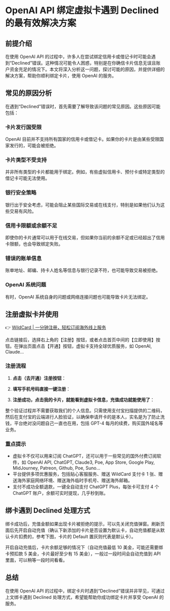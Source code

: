 # OpenAI API 绑定虚拟卡遇到 Declined 的最有效解决方案

## 前提介绍

在使用 OpenAI API 的过程中，许多人在尝试绑定信用卡或借记卡时可能会遇到“Declined”错误。这种情况可能令人困惑，特别是在你确信卡片信息无误且账户资金充足的情况下。本文将深入分析这一问题，探讨可能的原因，并提供详细的解决方案，帮助你顺利绑定卡片，使用 OpenAI 的服务。

## 常见的原因分析

在遇到“Declined”错误时，首先需要了解导致该问题的常见原因。这些原因可能包括：

### 卡片发行国受限

OpenAI 目前并不支持所有国家的信用卡或借记卡。如果你的卡片是由某些受限国家发行的，可能会被拒绝。

### 卡片类型不受支持

并非所有类型的卡片都能用于绑定。例如，有些虚拟信用卡、预付卡或特定类型的借记卡可能无法使用。

### 银行安全策略

银行出于安全考虑，可能会阻止某些国际交易或在线支付，特别是如果他们认为这些交易有风险。

### 信用卡限额或余额不足

即使你的卡片通常可以用于在线交易，但如果你当前的余额不足或已经超出了信用卡限额，也会导致绑定失败。

### 错误的账单信息

账单地址、邮编、持卡人姓名等信息与银行记录不符，也可能导致交易被拒绝。

### OpenAI 系统问题

有时，OpenAI 系统自身的问题或网络连接问题也可能导致卡片无法绑定。

## 注册虚拟卡并使用

👉 [WildCard | 一分钟注册，轻松订阅海外线上服务](https://bbtdd.com/WildCard)

点击链接后，选择右上角的【注册】按钮，或者点击首页中间的【立即使用】按钮。在弹出页面点击【开通】按钮，虚拟卡支持全球优质服务，如 OpenAI, Claude...

### 注册流程

1. **点击（去开通）注册按钮**：
   
2. **填写手机号码直接一键注册**：
   
3. **注册成功，点击我的卡片，就能看到虚拟卡信息，充值成功就能使用了**：
   

整个验证过程并不需要获取我们的个人信息。只需使用支付宝扫描提供的二维码，然后在支付宝的云端进行人脸验证，以确保申请开卡的是本人，实名是为了防止洗钱，平台绝对没问题自己一直也在用，包括 GPT-4 每月的续费，购买国外域名等业务。

### 重点提示

- 虚拟卡不仅可以用来订阅 ChatGPT，还可以用于一些常见的国外付费订阅软件，如 OpenAI API, ChatGPT, Claude3, Poe, App Store, Google Play, MidJourney, Patreon, Github, Poe, Suno...
- 平台提供多项优惠服务，包括贴心客服服务、赠送 WildCard 支付卡 1 张、赠送海外家庭网络环境、赠送海外临时手机号、赠送海外邮箱。
- 支付不成功全额退款，一键全自动支付 ChatGPT Plus，每张卡可支付 4 个 ChatGPT 账户，余额可实时提现，几乎秒到账。

## 绑卡遇到 Declined 处理方式

绑卡成功后，充值金额如果出现卡片被拒绝的提示，可以先关闭充值弹窗。刷新页面后先开启自动充值（确认下新添加的卡片是否设置为默认卡，自动充值都是从默认卡片扣费的，参考下图，卡片的 Default 置灰则代表是默认卡）。





开启自动充值后，卡片余额足够的情况下（自动充值最低 10 美金，可能还需要绑卡预扣款 5 美金，卡片最好至少有 15 美金），一般过一段时间会自动充值到 API 里面，可以稍等一段时间看看。

## 总结

在使用 OpenAI API 的过程中，绑定卡片时遇到“Declined”错误并非罕见，可通过上文绑卡遇到 Declined 处理方式，希望能帮助你成功绑定卡片并享受 OpenAI 的服务。